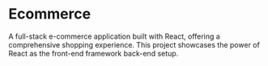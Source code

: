 # Ecommerce

A full-stack e-commerce application built with React, offering a comprehensive shopping experience.  This project showcases the power of React as the front-end framework back-end setup.

